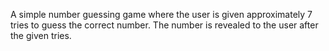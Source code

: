 A simple number guessing game where the user is given approximately 7 tries to guess the correct number. The number is revealed to the user after the given tries.
